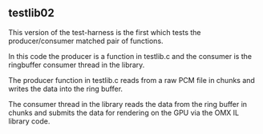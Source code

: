 
## testlib02 ##

This version of the test-harness is the first which tests the producer/consumer 
matched pair of functions.

In this code the producer is a function in testlib.c and the consumer is the 
ringbuffer consumer thread in the library.

The producer function in testlib.c reads from a raw PCM file in chunks and 
writes the data into the ring buffer.

The consumer thread in the library reads the data from the ring buffer in chunks 
and submits the data for rendering on the GPU via the OMX IL library code.

